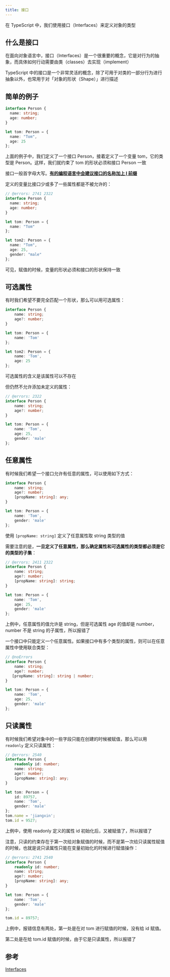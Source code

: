 ```yaml
---
title: 接口
---
```


在 TypeScript 中，我们使用接口（Interfaces）来定义对象的类型

## 什么是接口

在面向对象语言中，接口（Interfaces）是一个很重要的概念，它是对行为的抽象，而具体如何行动需要由类（classes）去实现（implement）

TypeScript 中的接口是一个非常灵活的概念，除了可用于对类的一部分行为进行抽象以外，也常用于对「对象的形状（Shape）」进行描述

## 简单的例子

```ts twoslash
interface Person {
  name: string;
  age: number;
}

let tom: Person = {
  name: "Tom",
  age: 25
};
```

上面的例子中，我们定义了一个接口 Person，接着定义了一个变量 tom，它的类型是 Person。这样，我们就约束了 tom 的形状必须和接口 Person 一致

接口一般首字母大写。[**有的编程语言中会建议接口的名称加上 I 前缀**](<https://learn.microsoft.com/en-us/previous-versions/dotnet/netframework-1.1/8bc1fexb(v=vs.71)?redirectedfrom=MSDN>)

定义的变量比接口少或多了一些属性都是不被允许的：

```ts twoslash
// @errors: 2741 2322
interface Person {
  name: string;
  age: number;
}

let tom: Person = {
  name: "Tom"
};

let tom2: Person = {
  name: "Tom",
  age: 25,
  gender: "male"
};
```

可见，赋值的时候，变量的形状必须和接口的形状保持一致

## 可选属性
有时我们希望不要完全匹配一个形状，那么可以用可选属性：
```ts twoslash
interface Person {
    name: string;
    age?: number;
}

let tom: Person = {
    name: 'Tom'
};

let tom2: Person = {
    name: 'Tom',
    age: 25
};
```

可选属性的含义是该属性可以不存在

但仍然不允许添加未定义的属性：
```ts twoslash
// @errors: 2322
interface Person {
    name: string;
    age?: number;
}

let tom: Person = {
    name: 'Tom',
    age: 25,
    gender: 'male'
};
```

## 任意属性
有时候我们希望一个接口允许有任意的属性，可以使用如下方式：
```ts twoslash
interface Person {
    name: string;
    age?: number;
    [propName: string]: any;
}

let tom: Person = {
    name: 'Tom',
    gender: 'male'
};
```

使用 `[propName: string]` 定义了任意属性取 string 类型的值

需要注意的是，**一旦定义了任意属性，那么确定属性和可选属性的类型都必须是它的类型的子集**：
```ts twoslash
// @errors: 2411 2322
interface Person {
    name: string;
    age?: number;
    [propName: string]: string;
}

let tom: Person = {
    name: 'Tom',
    age: 25,
    gender: 'male'
};
```

上例中，任意属性的值允许是 string，但是可选属性 age 的值却是 number，number 不是 string 的子属性，所以报错了

一个接口中只能定义一个任意属性。如果接口中有多个类型的属性，则可以在任意属性中使用联合类型：
```ts twoslash
// @noErrors
interface Person {
    name: string;
    age?: number;
   [propName: string]: string | number;
}

let tom: Person = {
    name: 'Tom',
    age: 25,
    gender: 'male'
};
```

## 只读属性
有时候我们希望对象中的一些字段只能在创建的时候被赋值，那么可以用 `readonly` 定义只读属性：
```ts twoslash
// @errors: 2540
interface Person {
    readonly id: number;
    name: string;
    age?: number;
    [propName: string]: any;
}

let tom: Person = {
    id: 89757,
    name: 'Tom',
    gender: 'male'
};
tom.name = 'jiangxin';
tom.id = 9527;
```
上例中，使用 readonly 定义的属性 id 初始化后，又被赋值了，所以报错了

注意，只读的约束存在于第一次给对象赋值的时候，而不是第一次给只读属性赋值的时候，也就是说只读属性只能在变量初始化的时候进行赋值操作：
```ts twoslash
// @errors: 2741 2540
interface Person {
    readonly id: number;
    name: string;
    age?: number;
    [propName: string]: any;
}

let tom: Person = {
    name: 'Tom',
    gender: 'male'
};

tom.id = 89757;
```

上例中，报错信息有两处，第一处是在对 tom 进行赋值的时候，没有给 id 赋值。

第二处是在给 tom.id 赋值的时候，由于它是只读属性，所以报错了

## 参考
[Interfaces](https://www.typescriptlang.org/docs/handbook/interfaces.html)